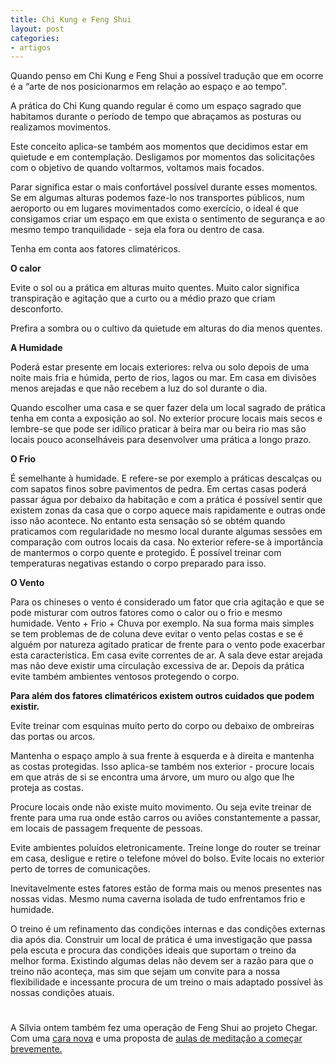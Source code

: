 ```yaml
---
title: Chi Kung e Feng Shui
layout: post
categories:
- artigos
---
```

Quando penso em Chi Kung e Feng Shui a possível tradução que em ocorre é a “arte de nos posicionarmos em relação ao espaço e ao tempo”. 

A prática do Chi Kung quando regular é como um espaço sagrado que habitamos durante o período de tempo que abraçamos as posturas ou realizamos movimentos. 

Este conceito aplica-se também aos momentos que decidimos estar em quietude e em contemplação. Desligamos por momentos das solicitações com o objetivo de quando voltarmos, voltamos mais focados.

Parar significa estar o mais confortável possível durante esses momentos. Se em algumas alturas podemos faze-lo nos transportes públicos, num aeroporto ou em lugares movimentados como exercício, o ideal é que consigamos criar um espaço em que exista o sentimento de segurança e ao mesmo tempo tranquilidade - seja ela fora ou dentro de casa. 

Tenha em conta aos fatores climatéricos. 

**O calor** 

Evite o sol ou a prática em alturas muito quentes. Muito calor significa transpiração e agitação que a curto ou a médio prazo que criam desconforto. 

Prefira a sombra ou o cultivo da quietude em alturas do dia menos quentes. 

**A Humidade** 

Poderá estar presente em locais exteriores: relva ou solo depois de uma noite mais fria e húmida, perto de rios, lagos ou mar. Em casa em divisões menos arejadas e que não recebem a luz do sol durante o dia.

Quando escolher uma casa e se quer fazer dela um local sagrado de prática tenha em conta a exposição ao sol. No exterior procure locais mais secos e lembre-se que pode ser idílico praticar à beira mar ou beira rio mas são locais pouco aconselháveis para desenvolver uma prática a longo prazo. 

**O Frio**

É semelhante à humidade. E refere-se por exemplo a práticas descalças ou com sapatos finos sobre pavimentos de pedra. Em certas casas poderá passar água por debaixo da habitação e com a prática é possível sentir que existem zonas da casa que o corpo aquece mais rapidamente e outras onde isso não acontece. No entanto esta sensação só se obtém quando praticamos com regularidade no mesmo local durante algumas sessões em comparação com outros locais da casa. No exterior refere-se à importância de mantermos o corpo quente e protegido. É possível treinar com temperaturas negativas estando o corpo preparado para isso. 

**O Vento**

Para os chineses o vento é considerado um fator que cria agitação e que se pode misturar com outros fatores como o calor ou o frio e mesmo humidade. Vento + Frio + Chuva por exemplo. Na sua forma mais simples se tem problemas de de coluna deve evitar o vento pelas costas e se é alguém por natureza agitado praticar de frente para o vento pode exacerbar esta característica. Em casa evite correntes de ar. A sala deve estar arejada mas não deve existir uma circulação excessiva de ar. Depois da prática evite também ambientes ventosos protegendo o corpo.

**Para além dos fatores climatéricos existem outros cuidados que podem existir.**

Evite treinar com esquinas muito perto do corpo ou debaixo de ombreiras das portas ou arcos. 

Mantenha o espaço amplo à sua frente à esquerda e à direita e mantenha as costas protegidas. Isso aplica-se também nos exterior - procure locais em que atrás de si se encontra uma árvore, um muro ou algo que lhe proteja as costas.

Procure locais onde não existe muito movimento. Ou seja evite treinar de frente para uma rua onde estão carros ou aviões constantemente a passar, em locais de passagem frequente de pessoas.

Evite ambientes poluídos eletronicamente. Treine longe do router se treinar em casa, desligue e retire o telefone móvel do bolso. Evite locais no exterior perto de torres de comunicações. 

Inevitavelmente estes fatores estão de forma mais ou menos presentes nas nossas vidas. Mesmo numa caverna isolada de tudo enfrentamos frio e humidade. 

O treino é um refinamento das condições internas e das condições externas dia após dia. Construir um local de prática é uma investigação que passa pela escuta e procura das condições ideais que suportam o treino da melhor forma. Existindo algumas delas não devem ser a razão para que o treino não aconteça, mas sim que sejam um convite para a nossa flexibilidade e incessante procura de um treino o mais adaptado possível às nossas condições atuais. 

#

A Sílvia ontem também fez uma operação de Feng Shui ao projeto Chegar. Com uma [cara nova](http://chegar.org) e uma proposta de [aulas de meditação a começar brevemente.](http://chegar.org/wp-content/uploads/2013/09/Curso-Medita%C3%A7%C3%A3o.pdf)
